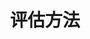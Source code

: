 ---
title: 评估方法
icon: signs-post
index: false
article: false
category:
  - 评估方法
tag:
  - Eval
dir:
  order: 4
---
